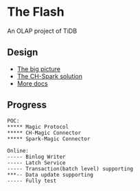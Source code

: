 # The Flash
An OLAP project of TiDB

## Design
* [The big picture](./docs/the-big-picture.md)
* [The CH-Spark solution](./docs/ch-spark-tcp.md)
* [More docs](./docs)

## Progress
```
POC:
***** Magic Protocol
***** CH-Magic Connector
***** Spark-Magic Connector

Online:
----- Binlog Writer
----- Latch Service
----- Transaction(batch level) supporting
***-- Data update supporting
----- Fully test
```
